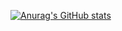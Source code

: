 [![Anurag's GitHub stats](https://github-readme-stats.vercel.app/api?username=Sckoofer)](https://github.com/anuraghazra/github-readme-stats)
